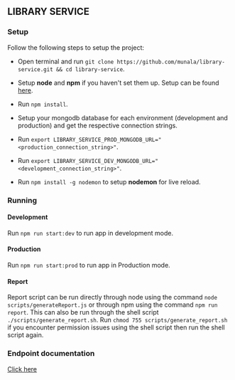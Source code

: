 ## LIBRARY SERVICE

### Setup
Follow the following steps to setup the project:

- Open terminal and run `git clone https://github.com/munala/library-service.git && cd library-service`.
- Setup **node** and **npm** if you haven't set them up. Setup can be found [here][6c9dac39].
- Run `npm install`.
- Setup your mongodb database for each environment (development and production) and get the respective connection strings.
- Run `export LIBRARY_SERVICE_PROD_MONGODB_URL="<production_connection_string>"`.
- Run `export LIBRARY_SERVICE_DEV_MONGODB_URL="<development_connection_string>"`.
- Run `npm install -g nodemon` to setup **nodemon** for live reload.

  [6c9dac39]: https://nodejs.org/en/download/ "Node setup"

### Running
#### Development
Run `npm run start:dev` to run app in development mode.

#### Production
Run `npm run start:prod` to run app in Production mode.

#### Report
Report script can be run directly through node using the command `node scripts/generateReport.js` or through npm using the command `npm run report`.
This can also be run through the shell script `./scripts/generate_report.sh`. Run `chmod 755 scripts/generate_report.sh` if you encounter permission issues using the shell script then run the shell script again.

### Endpoint documentation
[Click here][58286272]

  [58286272]: https://github.com/munala/library-service/blob/master/docs/endpoints.md "Endpoint Documentaion"
